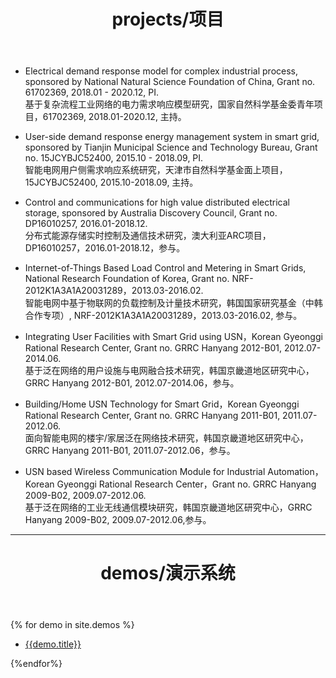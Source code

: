 ﻿---
layout: page
title: projects/项目
permalink: /projects/
description:
---

- Electrical demand response model for complex industrial process, sponsored by National Natural Science Foundation of China, Grant no. 61702369, 2018.01 - 2020.12, PI.<br/>
  基于复杂流程工业网络的电力需求响应模型研究，国家自然科学基金委青年项目，61702369, 2018.01-2020.12, 主持。

- User-side demand response energy management system in smart grid, sponsored by Tianjin Municipal Science and Technology Bureau, Grant no. 15JCYBJC52400, 2015.10 - 2018.09, PI.<br/>
  智能电网用户侧需求响应系统研究，天津市自然科学基金面上项目，15JCYBJC52400, 2015.10-2018.09, 主持。

- Control and communications for high value distributed electrical storage, sponsored by Australia Discovery Council, Grant no. DP16010257, 2016.01-2018.12.<br/>
  分布式能源存储实时控制及通信技术研究，澳大利亚ARC项目，DP16010257，2016.01-2018.12，参与。

- Internet-of-Things Based Load Control and Metering in Smart Grids, National Research Foundation of Korea, Grant no. NRF-2012K1A3A1A20031289，2013.03-2016.02.<br/>
  智能电网中基于物联网的负载控制及计量技术研究，韩国国家研究基金（中韩合作专项）, NRF-2012K1A3A1A20031289，2013.03-2016.02, 参与。

- Integrating User Facilities with Smart Grid using USN，Korean Gyeonggi Rational Research Center, Grant no. GRRC Hanyang 2012-B01, 2012.07-2014.06.<br/>
  基于泛在网络的用户设施与电网融合技术研究，韩国京畿道地区研究中心，GRRC Hanyang 2012-B01, 2012.07-2014.06，参与。

- Building/Home USN Technology for Smart Grid，Korean Gyeonggi Rational Research Center, Grant no. GRRC Hanyang 2011-B01, 2011.07-2012.06.<br/>
  面向智能电网的楼宇/家居泛在网络技术研究，韩国京畿道地区研究中心，GRRC Hanyang 2011-B01, 2011.07-2012.06，参与。

- USN based Wireless Communication Module for Industrial Automation，Korean Gyeonggi Rational Research Center，Grant no. GRRC Hanyang 2009-B02, 2009.07-2012.06.<br/>
  基于泛在网络的工业无线通信模块研究，韩国京畿道地区研究中心，GRRC Hanyang 2009-B02, 2009.07-2012.06,参与。

---

  <header class="post-header">
    <h1 class="post-title">demos/演示系统</h1>
  </header>

 {% for demo in site.demos %}

- <a href="{{ demo.url | prepend: site.baseurl | prepend: site.url }}"> {{demo.title}}</a>

{%endfor%}